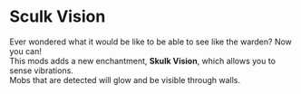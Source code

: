 # Sculk Vision
Ever wondered what it would be like to be able to see like the warden? Now you can!  
This mods adds a new enchantment, **Skulk Vision**, which allows you to sense vibrations.  
Mobs that are detected will glow and be visible through walls.
